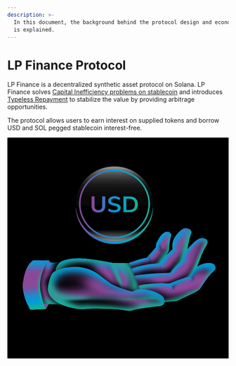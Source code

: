 ```yaml
---
description: >-
  In this document, the background behind the protocol design and economic model
  is explained.
---
```


# LP Finance Protocol

LP Finance is a decentralized synthetic asset protocol on Solana. LP Finance solves [Capital Inefficiency problems on stablecoin](lp-finance-protocol/overflow-reward-model.md) and introduces[ Typeless Repayment](lp-finance-protocol/typeless-repayment.md) to stabilize the value by providing arbitrage opportunities.

The protocol allows users to earn interest on supplied tokens and borrow USD and SOL pegged stablecoin interest-free.

![](.gitbook/assets/coin-animation.gif)
